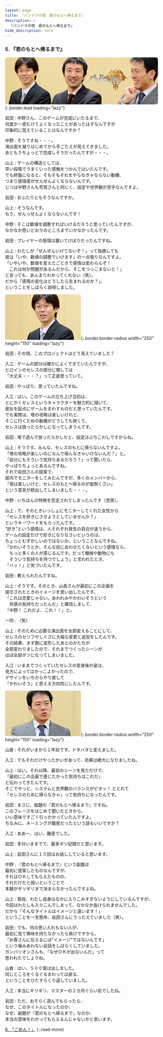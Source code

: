 ```yaml
---
layout: page
title: 『パンドラの塔　君のもとへ帰るまで』
description: >
  『パンドラの塔　君のもとへ帰るまで』
hide_description: ture
---
```


### 5. 『君のもとへ帰るまで』

![](/interviews/jp/wii/sx3j/vol1/img/mainvisual5.jpg){:.border.lead loading="lazy"}

岩田
: 中野さん、このゲームが完成にいたるまで、<br>何度か一皮むけてよくなったことがあったはずなんですが<br>印象的に覚えていることはなんですか？

中野
: そうですね・・・。<br>演出面を凝りはじめてから手ごたえが見えてきました。<br>あともうちょっとで完成しそうだったんですが・・・。

山上
: ゲームの構造としては、<br>早い段階でうまくいった感触をつかんではいたんです。<br>でも終盤になると、そもそもそれをやらなきゃならない動機、<br>つまり感情面がぜんぜんよくならないんです。<br>じつは中野さんも芳賀さんと同じく、設定や世界観が苦手なんですよ。

岩田
: おふたりともそうなんですか。

山上
: そうなんです。<br>もう、ぜんっぜんよくならないんです！

中野
: そこは数値を調整すればいけるだろうと思っていたんですが、<br>なかなか思いどおりのところまでいかなかったんです。

岩田
: プレイヤーの感情は置いてけぼりだったんですね。

山上
: わたしが「ぜんぜんいけてないぞ！」って指摘しても<br>彼は「いや、数値の調整でいけます」の一点張りなんですよ。<br>「いやいや、数値を変えたごときで感情は変わらんぞ！<br>　これは何か問題があるんだから、そこをつっこまないと！」<br>と言っても、あんまりわかってくれない（笑）。<br>だから「感情の変化はどうしたら生まれるのか？」、<br>ということをしばらく説得しました。

![](/interviews/jp/wii/sx3j/vol1/img/photo16.jpg){:.border.border-radius width="250" height="150" loading="lazy"}

岩田
: その頃、このプロジェクトはどう見えていました？ 

入江
: ゲームの部分は確かによくできていたんですが、<br>ヒロインのセレスの部分に関しては<br>「大丈夫・・・？」って正直思っていて。

岩田
: やっぱり、思っていたんですね。

入江
: はい。このゲームの立ち上げ当初は、<br>とにかくセレスというキャラクターを魅力的に描いて、<br>彼女を起点にゲームをまわすものだと思っていたんです。<br>でも実際は、塔の攻略は楽しいけれど、<br>そこに行くための動機がどうしても弱くて、<br>セレスは放ったらかしになってしまうんです。

岩田
: 塔で遊んで放ったらかしだと、設定はぶちこわしですからね。

山上
: そうです。みんな、セレスのもとに帰らないんですよ。<br>「塔の攻略が楽しいのになんで帰んなきゃいけないんだ？」と。<br>「自分にもそういう気持ちあるだろう？」って聞いたら、<br>やっぱりちょっとあるんですね。<br>それで岩田さんの提案で、<br>部内でモニターをしてみたんですが、多くのメンバーから、<br>「塔は楽しいけど、セレスのもとへ帰るのが面倒くさい」<br>という意見が続出してしまいました・・・。

中野
: いちばんの特徴を否定されてしまったんです（苦笑）。

山上
: で、そのときいっしょにモニターしてくれた女性から<br>「セレスを好きにさせようとしていませんか？」<br>というキーワードをもらったんです。<br>"好き"という感情は、人それぞれ発生の具合が違うから、<br>ゲームの設定だけで好きになりなさいというのは、<br>ちょっとむずかしいのではないか、ということなんですね。<br>「かわいそうとか、そんな目にあわせたくないという感情なら、<br>　もっと多くの人が感じるんです。だって機械や動物にも<br>　そういう気持ちを持つでしょう」と言われたとき、<br>「ハッ！」と気づいたんです。

岩田
: 教えられたんですね。

山上
: そうです。そのとき、山倉さんが最初にこの企画を<br>提示されたときのイメージを思い出したんです。<br>「これは恋愛じゃない。あわれみやかわいそうという<br>　共感の気持ちだったんだ」と確信しまして、<br>「中野！ これだよ、これ！！」と。

一同
: （笑）

山上
: そのために必要な演出面を全部変えることにして、<br>セレスのセリフやしぐさに大幅な変更と追加をしたんです。<br>その結果、まず獣に変形したあとのかたちが<br>全部変わりましたので、それまでつくったシーンが<br>ほぼ全部ボツになってしまいました。

入江
: いままでつくっていたセレスの変身後の姿は、<br>見方によってはかっこよかったので、<br>デザインをいちからやり直して<br>「かわいそう」と思える方向性にしたんです。

![](/interviews/jp/wii/sx3j/vol1/img/photo17.jpg){:.border.border-radius width="250" height="150" loading="lazy"}

山倉
: それがいまから１年前です。ドタバタと変えました。

入江
: でもそれだけやったかいがあって、効果は絶大になりましたね。

山上
: はい。それ以降、最初のシーンを見ただけで、<br>「最初にこの企画で感じたかった気持ちはこれだ」<br>と伝わってきたんです。<br>そこでやっと、システムと世界観のバランスがピタッ！ ととれて<br>「セレスのために帰らなきゃ」って気持ちになったんです。

岩田
: まさに、副題の『君のもとへ帰るまで』ですね。<br>このフレーズをはじめて聞いたときから、<br>いい意味ですごく引っかかっていたんですよ。<br>ちなみに、ネーミングが難産だったという話もいいですか？

入江
: ああー、はい、難産でした。

岩田
: 多分いままでで、最多ボツ記録だと思います。

山上
: 岩田さんに１０回はお話ししていると思います。

中野
: 『君のもとへ帰るまで』という副題は<br>最初に提案したものなんですが、<br>それはＯＫしてもらえたものの、<br>それだけだと弱いということで<br>本題がギリギリまで決まらなかったんですよね。

山上
: 普段、わたし自身はなかに入りこみすぎないようにしているんですが、<br>今回はわたしも入りこんでしまって、なかなか抜けられませんでした。<br>だから「そんなタイトルはイメージと違います！」<br>ということを一生懸命、岩田さんにうったえていました（笑）。

岩田
: でも、何の思い入れもない人が、<br>最初に見て興味を持たなかったら負けですから。<br>「お客さんに伝えるには"イメージ"ではないんです」<br>という噛みあわない会話をしばらくしていました。<br>ガンバリオンさんも、「なぜＯＫが出ないんだ」って<br>思われたでしょうね。

山倉
: はい、５００案は出しました。<br>同じところをぐるぐるまわっては戻る、<br>ということをひたすらくり返していました。

入江
: 本当にギリギリ、マスターの２カ月ぐらい前でしたね。

岩田
: ただ、おそらく遊んでもらったら、<br>なぜ、このタイトルになったのか、<br>なぜ、副題が『君のもとへ帰るまで』なのか、<br>本当の意味をわかってもらえるんじゃないかと思います。

[6. 「ごめん！」](6.md)
{:.read-more}

